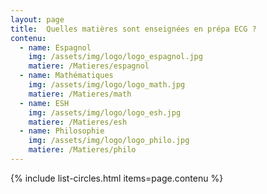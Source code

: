 ```yaml
---
layout: page
title:  Quelles matières sont enseignées en prépa ECG ?
contenu:
  - name: Espagnol
    img: /assets/img/logo/logo_espagnol.jpg
    matiere: /Matieres/espagnol
  - name: Mathématiques
    img: /assets/img/logo/logo_math.jpg
    matiere: /Matieres/math
  - name: ESH
    img: /assets/img/logo/logo_esh.jpg
    matiere: /Matieres/esh
  - name: Philosophie
    img: /assets/img/logo/logo_philo.jpg
    matiere: /Matieres/philo
---
```



{% include list-circles.html items=page.contenu %}
